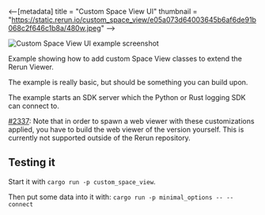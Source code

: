 <--[metadata]
title = "Custom Space View UI"
thumbnail = "https://static.rerun.io/custom_space_view/e05a073d64003645b6af6de91b068c2f646c1b8a/480w.jpeg"
-->


<picture>
  <source media="(max-width: 480px)" srcset="https://static.rerun.io/api_demo/e05a073d64003645b6af6de91b068c2f646c1b8a/480w.jpeg">
  <source media="(max-width: 768px)" srcset="https://static.rerun.io/api_demo/e05a073d64003645b6af6de91b068c2f646c1b8a/768w.jpeg">
  <source media="(max-width: 1024px)" srcset="https://static.rerun.io/api_demo/e05a073d64003645b6af6de91b068c2f646c1b8a/1024w.jpeg">
  <source media="(max-width: 1200px)" srcset="https://static.rerun.io/api_demo/e05a073d64003645b6af6de91b068c2f646c1b8a/1200w.jpeg">
  <img src="https://static.rerun.io/api_demo/e05a073d64003645b6af6de91b068c2f646c1b8a/full.jpeg" alt="Custom Space View UI example screenshot">
</picture>

Example showing how to add custom Space View classes to extend the Rerun Viewer.

The example is really basic, but should be something you can build upon.

The example starts an SDK server which the Python or Rust logging SDK can connect to.


[#2337](https://github.com/rerun-io/rerun/issues/2337): Note that in order to spawn a web viewer with these customizations applied,
you have to build the web viewer of the version yourself.
This is currently not supported outside of the Rerun repository.

## Testing it
Start it with `cargo run -p custom_space_view`.

Then put some data into it with: `cargo run -p minimal_options -- --connect`